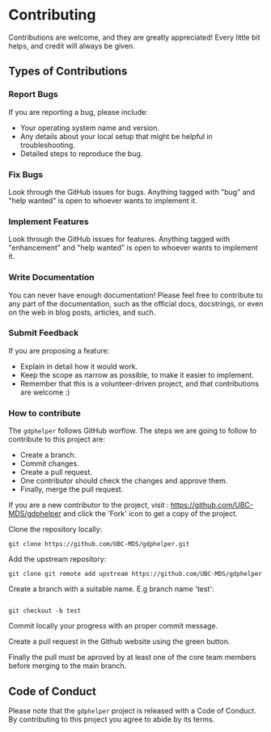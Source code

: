 # Contributing

Contributions are welcome, and they are greatly appreciated! Every little bit
helps, and credit will always be given.

## Types of Contributions

### Report Bugs

If you are reporting a bug, please include:

* Your operating system name and version.
* Any details about your local setup that might be helpful in troubleshooting.
* Detailed steps to reproduce the bug.

### Fix Bugs

Look through the GitHub issues for bugs. Anything tagged with "bug" and "help
wanted" is open to whoever wants to implement it.

### Implement Features

Look through the GitHub issues for features. Anything tagged with "enhancement"
and "help wanted" is open to whoever wants to implement it.

### Write Documentation

You can never have enough documentation! Please feel free to contribute to any
part of the documentation, such as the official docs, docstrings, or even 
on the web in blog posts, articles, and such.

### Submit Feedback

If you are proposing a feature:

* Explain in detail how it would work.
* Keep the scope as narrow as possible, to make it easier to implement.
* Remember that this is a volunteer-driven project, and that contributions
  are welcome :)

### How to contribute

The `gdphelper` follows GitHub worflow. The steps we are going to follow to contribute to this project are:

- Create a branch.
- Commit changes.
- Create a pull request.
- One contributor should check the changes and approve them.
- Finally, merge the pull request.


If you are a new contributor to the project, visit :  https://github.com/UBC-MDS/gdphelper and click the 'Fork' icon to get a copy of the project.

Clone the repository locally:

```{bash}
git clone https://github.com/UBC-MDS/gdphelper.git

```

Add the upstream repository:


```{bash}
git clone git remote add upstream https://github.com/UBC-MDS/gdphelper

```

Create a branch with a suitable name. E.g branch name 'test':

```{bash}

git checkout -b test

```

Commit locally your progress with an proper commit message.

Create a pull request in the Github website using the green button.

Finally the pull must be aproved by at least one of the core team members before merging to the main branch.

## Code of Conduct

Please note that the `gdphelper` project is released with a 
Code of Conduct. By contributing to this project you agree to abide by its terms.
